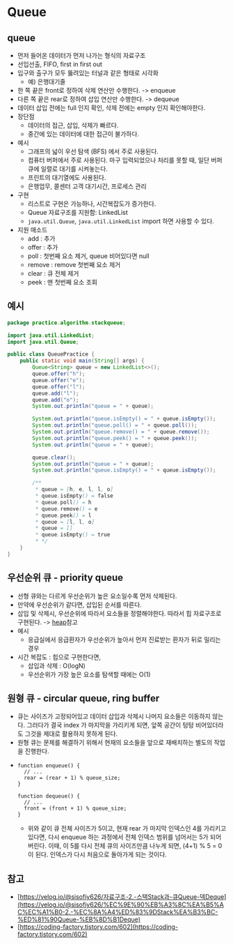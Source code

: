 # Queue

## queue

* 먼저 들어온 데이터가 먼저 나가는 형식의 자료구조
* 선입선출, FIFO, first in first out
* 입구와 출구가 모두 뚫려있는 터널과 같은 형태로 시각화
  * 예) 은행대기줄
* 한 쪽 끝은 front로 정하여 삭제 연산만 수행한다. -> enqueue
* 다른 쪽 끝은 rear로 정하여 삽입 연산만 수행한다.  -> dequeue
* 데이터 삽입 전에는 full 인지 확인, 삭제 전에는 empty 인지 확인해야한다.&#x20;
* 장단점
  * 데이터의 접근, 삽입, 삭제가 빠르다.&#x20;
  * 중간에 있는 데이터에 대한 접근이 불가하다.&#x20;
* 예시&#x20;
  * 그래프의 넓이 우선 탐색 (BFS) 에서 주로 사용된다.&#x20;
  * 컴퓨터 버퍼에서 주로 사용된다. 마구 입력되었으나 처리를 못할 때, 일단 버퍼 큐에 일렬로 대기를 시켜놓는다.&#x20;
  * 프린트의 대기열에도 사용된다.&#x20;
  * 은행업무, 콜센터 고객 대기시간, 프로세스 관리
* 구현&#x20;
  * 리스트로 구현은 가능하나, 시간복잡도가 증가한다.
  * Queue 자료구조를 지원함: LinkedList
  * `java.util.Queue`, `java.util.LinkedList` import 하면 사용할 수 있다.&#x20;
* 지원 매소드
  * add : 추가
  * offer : 추가
  * poll : 첫번째 요소 제거, queue 비어있다면 null
  * remove : remove 첫번째 요소 제거
  * clear : 큐 전체 제거
  * peek : 맨 첫번째 요소 조회

## 예시

```java
package practice.algorithm.stackqueue;

import java.util.LinkedList;
import java.util.Queue;

public class QueuePractice {
    public static void main(String[] args) {
        Queue<String> queue = new LinkedList<>();
        queue.offer("h");
        queue.offer("e");
        queue.offer("l");
        queue.add("l");
        queue.add("o");
        System.out.println("queue = " + queue);

        System.out.println("queue.isEmpty() = " + queue.isEmpty());
        System.out.println("queue.poll() = " + queue.poll());
        System.out.println("queue.remove() = " + queue.remove());
        System.out.println("queue.peek() = " + queue.peek());
        System.out.println("queue = " + queue);

        queue.clear();
        System.out.println("queue = " + queue);
        System.out.println("queue.isEmpty() = " + queue.isEmpty());

        /**
         * queue = [h, e, l, l, o]
         * queue.isEmpty() = false
         * queue.poll() = h
         * queue.remove() = e
         * queue.peek() = l
         * queue = [l, l, o]
         * queue = []
         * queue.isEmpty() = true
         * */
    }
}


```



## 우선순위 큐 - priority queue

* 선형 큐와는 다르게 우선순위가 높은 요소일수록 먼저 삭제된다.&#x20;
* 만약에 우선순위가 같다면, 삽입된 순서를 따른다.&#x20;
* 삽입 및 삭제시, 우선순위에 따라서 요소들을 정렬해야한다. 따라서 힙 자료구조로 구현된다. -> [heap](../heap/ "mention")참고&#x20;
* 예시&#x20;
  * 응급실에서 응급환자가 우선순위가 높아서 먼저 진료받는 환자가 뒤로 밀리는 경우&#x20;
* 시간 복잡도 : 힙으로 구현한다면,
  * 삽입과 삭제 : O(logN)
  * 우선순위가 가장 높은 요소를 탐색할 때에는 O(1)&#x20;



## 원형 큐 - circular queue, ring buffer

* 큐는 사이즈가 고정되어있고 데이터 삽입과 삭제시 나머지 요소들은 이동하지 않는다. 그러다가 결국 index 가 마지막을 가리키게 되면, 앞쪽 공간이 텅텅 비어있더라도 그것을 제대로 활용하지 못하게 된다.&#x20;
* 원형 큐는 문제를 해결하기 위해서 현재의 요소들을 앞으로 재배치하는 별도의 작업을 진행한다.&#x20;
* ```
  function enqueue() {
    // ...
    rear = (rear + 1) % queue_size;
  }

  function dequeue() {
    // ...
    front = (front + 1) % queue_size;
  }
  ```
  * 위와 같이 큐 전체 사이즈가 5이고, 현재 rear 가 마지막 인덱스인 4를 가리키고 있다면, 다시 enqueue 하는 과정에서 전체 인덱스 범위를 넘어서는 5가 되어버린다. 이때, 이 5를 다시 전체 큐의 사이즈만큼 나누게 되면, (4+1) % 5 = 0이 된다. 인덱스가 다시 처음으로 돌아가게 되는 것이다.&#x20;





## 참고&#x20;

* [https://velog.io/@sisofiy626/자료구조-2.-스택Stack과-큐Queue-덱Deque](https://velog.io/@sisofiy626/%EC%9E%90%EB%A3%8C%EA%B5%AC%EC%A1%B0-2.-%EC%8A%A4%ED%83%9DStack%EA%B3%BC-%ED%81%90Queue-%EB%8D%B1Deque)
* [https://coding-factory.tistory.com/602](https://coding-factory.tistory.com/602)

